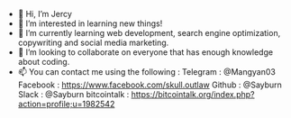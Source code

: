 - 👋 Hi, I’m Jercy
- 👀 I’m interested in learning new things!
- 🌱 I’m currently learning web development, search engine optimization, copywriting and social media marketing.
- 💞️ I’m looking to collaborate on everyone that has enough knowledge about coding.
- 📫 You can contact me using the following :
Telegram : @Mangyan03
Facebook : https://www.facebook.com/skull.outlaw
Github : @Sayburn
Slack : @Sayburn
bitcointalk : https://bitcointalk.org/index.php?action=profile;u=1982542
